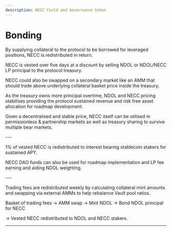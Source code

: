```yaml
---
description: NECC Yield and Governance token
---
```


# Bonding

By supplying collateral to the protocol to be borrowed for leveraged positions, NECC is redistributed in return.

NECC is vested over five days at a discount by selling NDOL or NDOL/NECC LP principal to the protocol treasury.

NECC could also be swapped on a secondary market like an AMM that should trade above underlying collateral basket price inside the treasury.

As the treasury owns more principal overtime, NDOL and NECC pricing stabilises providing the protocol sustained revenue and risk free asset allocation for roadmap development.

Given a decentralised and stable price, NECC itself can be utilised in permissionless & partnership markets as well as treasury sharing to survive multiple bear markets.

\---

1% of vested NECC is redistributed to interest bearing stablecoin stakers for sustained APY.

NECC DAO funds can also be used for roadmap implementation and LP fee earning and aiding NDOL weighting.

\---

Trading fees are redistributed weekly by calculating collateral mint amounts and swapping via external AMMs to help rebalance Vault pool ratios.

Basket of trading fees -> AMM swap -> Mint NDOL -> Bond NDOL principal for NECC

\-> Vested NECC redistributed to NDOL and NECC stakers.



****

